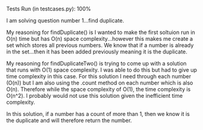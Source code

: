 Tests Run (in testcases.py): 100%


I am solving question number 1...find duplicate. 

My reasoning for findDuplicate() is I wanted to make the first soltuion run in O(n) time but has O(n) space complexity...however this makes
me create a set which stores all previous numbers. We know that if a number is already in the set...then it has been 
added previously meaning it is the duplicate. 

My reasoning for findDuplicateTwo() is trying to come up with a solution that runs with O(1) space complexity. I was able to do this but had to give up time complexity in this case. For this solution I need through each number (O(n)) but I am also using the .count method on each number which is also O(n). Therefore while the space complexity of O(1), the time complexity is O(n^2).  I probably would not use this solution given the inefficient time complexity. 

In this solution, if a number has a count of more than 1, then we know it is the duplicate and will therefore return the number. 